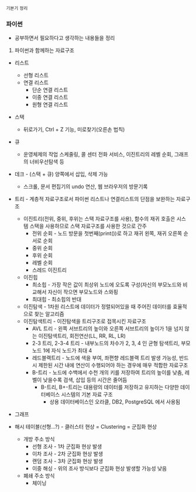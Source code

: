 `기본기` `정리`

### 파이썬

- 공부하면서 필요하다고 생각하는 내용들을 정리

1. 파이썬과 함께하는 자료구조

- 리스트
    - 선형 리스트
    - 연결 리스트
        - 단순 연결 리스트
        - 이중 연결 리스트
        - 원형 연결 리스트
- 스택
    - 뒤로가기, Ctrl + Z 기능, 미로찾기(오른손 법칙)
- 큐
    - 운영체제의 작업 스케줄링, 콜 센터 전화 서비스, 이진트리의 레벨 순회, 그래프의 너비우선탐색 등
- 데크 - (스택 + 큐) 양쪽에서 삽입, 삭제 가능
    - 스크롤, 문서 편집기의 undo 연산, 웹 브라우저의 방문기록
- 트리 - 계층적 자료구조로서 파이썬 리스트나 연결리스트의 단점을 보완하는 자료구조
    - 이진트리(전위, 중위, 후위는 스택 자료구조를 사용), 함수의 재귀 호출은 시스템 스택을 사용하므로 스택 자료구조를 사용한 것으로 간주
        - 전위 순회 - 노드 방문을 첫번째(print())로 하고 재귀 왼쪽, 재귀 오른쪽 순서로 순회
        - 중위 순회
        - 후위 순회
        - 레벨 순회
        - 스레드 이진트리
    - 이진힙
        - 최소힙 - 가장 작은 값이 최상위 노드에 오도록 구성(자신의 부모노드와 비교해서 자신이 작으면 부모노드와 스와핑
        - 최대힙 - 최소힙의 반대
    - 이진탐색 - 1차원 리스트에 데이터가 정렬되어있을 때 주어진 데이터를 효율적으로 찾는 알고리즘
    - 이진탐색트리 - 이진탐색을 트리구조로 접목시킨 자료구조
        - AVL 트리 - 왼쪽 서브트리의 높이와 오른쪽 서브트리의 높이가 1을 넘지 않는 이진탐색트리, 회전연산(LL, RR, RL, LR)
        - 2-3 트리, 2-3-4 트리 - 내부노드의 차수가 2, 3, 4 인 균형 탐색트리, 부모 노드 1에 자식 노드가 최대 4
        - 레드블랙트리 - 노드에 색을 부여, 좌편향 레드블랙 트리 발생 가능성, 반드시 제한된 시간 내에 연산이 수행되어야 하는 경우에 매우 적합한 자료구조
        - B-트리 - 노드에 수백에서 수천 개의 키를 저장하여 트리의 높이를 낮춤, 레벨이 낮을수록 검색, 삽입 등의 시간은 줄어듬
            - B-트리, B+-트리는 대용량의 데이터를 저장하고 유지하는 다양한 데이터베이스 시스템의 기본 자료 구조
                - 상용 데이터베이스인 오라클, DB2, PostgreSQL 에서 사용됨
- 그래프

- 해시 테이블(선형...?) - 클러스터 현상 = Clustering = 군집화 현상
    - 개방 주소 방식
        - 선형 조사 - 1차 군집화 현상 발생
        - 이차 조사 - 2차 군집화 현상 발생
        - 랜덤 조사 - 3차 군집화 현상 발생
        - 이중 해싱 - 위의 조사 방식보다 군집화 현상 발생할 가능성 낮음
    - 폐쇄 주소 방식
        - 체이닝
